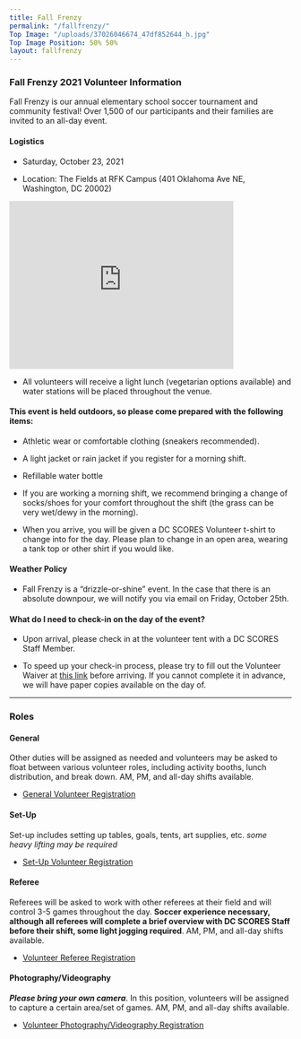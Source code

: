 ```yaml
---
title: Fall Frenzy
permalink: "/fallfrenzy/"
Top Image: "/uploads/37026046674_47df852644_h.jpg"
Top Image Position: 50% 50%
layout: fallfrenzy
---
```


### Fall Frenzy 2021 Volunteer Information

Fall Frenzy is our annual elementary school soccer tournament and community festival! Over 1,500 of our participants and their families are invited to an all-day event.

#### Logistics

* Saturday, October 23, 2021

* Location: The Fields at RFK Campus (401 Oklahoma Ave NE, Washington, DC 20002)

<iframe src="https://www.google.com/maps/embed?pb=!1m18!1m12!1m3!1d2602.2505718926604!2d-76.97411239601662!3d38.89291543463676!2m3!1f0!2f0!3f0!3m2!1i1024!2i768!4f13.1!3m3!1m2!1s0x89b7b9d16223915b%3A0xff064ea0382228ea!2sThe%20Fields%20at%20RFK%20Campus!5e0!3m2!1sen!2sus!4v1626278550392!5m2!1sen!2sus" width="400" height="300" style="border:0;" allowfullscreen="" loading="lazy"></iframe>

* All volunteers will receive a light lunch (vegetarian options available) and water stations will be placed throughout the venue.

#### This event is held outdoors, so please come prepared with the following items:

* Athletic wear or comfortable clothing (sneakers recommended).

* A light jacket or rain jacket if you register for a morning shift.

* Refillable water bottle

* If you are working a morning shift, we recommend bringing a change of socks/shoes for your comfort throughout the shift (the grass can be very wet/dewy in the morning).

* When you arrive, you will be given a DC SCORES Volunteer t-shirt to change into for the day. Please plan to change in an open area, wearing a tank top or other shirt if you would like.

#### Weather Policy

* Fall Frenzy is a “drizzle-or-shine” event. In the case that there is an absolute downpour, we will notify you via email on Friday, October 25th.

#### What do I need to check-in on the day of the event?

* Upon arrival, please check in at the volunteer tent with a DC SCORES Staff Member.

* To speed up your check-in process, please try to fill out the Volunteer Waiver at <a href="https://app.pandadoc.com/templates/NDg5ODgwODg4MDY1NjYyNzA4NDIzOTkxMjU5MjAzMDg1MDY2MTM4NjcwMDgzNjQ0NDIyMDExNzkwMDQ1MTc3MTg3MTAxODY3NjE0OTcwMTQxOTUyODg5OTQzODcxNjI1/embed#/templates/embed" target="_blank">this link</a> before arriving. If you cannot complete it in advance, we will have paper copies available on the day of.

---

### Roles

#### General

Other duties will be assigned as needed and volunteers may be asked to float between various volunteer roles, including activity booths, lunch distribution, and break down. AM, PM, and all-day shifts available.

* [General Volunteer Registration](https://scores.secure.force.com/volunteer/GW_Volunteers__VolunteersJobListingFS?Calendar=1&volunteerShiftId=a0V2J00000GwdzzUAB&jobId=a0T2J00000ospbuUAA&dtMonthFilter=2021-10-23%208:30:0)

#### Set-Up

Set-up includes setting up tables, goals, tents, art supplies, etc. *some heavy lifting may be required*

* [Set-Up Volunteer Registration](https://scores.secure.force.com/volunteer/GW_Volunteers__VolunteersJobListingFS?Calendar=1&volunteerShiftId=a0V2J00000Gwe00UAB&jobId=a0T2J00000ospbzUAA&dtMonthFilter=2021-10-23%207:0:0)

#### Referee

Referees will be asked to work with other referees at their field and will control 3-5 games throughout the day. **Soccer experience necessary, although all referees will complete a brief overview with DC SCORES Staff before their shift, some light jogging required**. AM, PM, and all-day shifts available.

* [Volunteer Referee Registration](https://scores.secure.force.com/volunteer/GW_Volunteers__VolunteersJobListingFS?Calendar=1&volunteerShiftId=a0V2J00000GwdzfUAB&jobId=a0T2J00000ospbpUAA&dtMonthFilter=2021-10-23%208:30:0)

#### Photography/Videography

***Please bring your own camera***. In this position, volunteers will be assigned to capture a certain area/set of games. AM, PM, and all-day shifts available.

* [Volunteer Photography/Videography Registration](https://scores.secure.force.com/volunteer/GW_Volunteers__VolunteersJobListingFS?Calendar=1&volunteerShiftId=a0V2J00000Gwe04UAB&jobId=a0T2J00000ospc4UAA&dtMonthFilter=2021-10-23%208:30:0)
